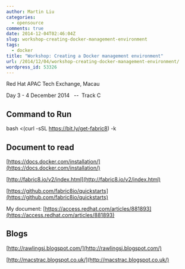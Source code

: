```yaml
---
author: Martin Liu
categories:
  - opensource
comments: true
date: 2014-12-04T02:46:04Z
slug: workshop-creating-docker-management-environment
tags:
  - docker
title: "Workshop: Creating a Docker management environment"
url: /2014/12/04/workshop-creating-docker-management-environment/
wordpress_id: 53326
---
```


Red Hat APAC Tech Exchange, Macau

Day 3 - 4 December 2014   --  Track C

## Command to Run

bash <(curl -sSL https://bit.ly/get-fabric8) -k

## Document to read

[https://docs.docker.com/installation/](https://docs.docker.com/installation/)

[http://fabric8.io/v2/index.html](http://fabric8.io/v2/index.html)

[https://github.com/fabric8io/quickstarts](https://github.com/fabric8io/quickstarts)

My document: [https://access.redhat.com/articles/881893](https://access.redhat.com/articles/881893)

## Blogs

[http://rawlingsj.blogspot.com/](http://rawlingsj.blogspot.com/)

[http://macstrac.blogspot.co.uk/](http://macstrac.blogspot.co.uk/)
